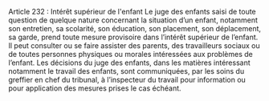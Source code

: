 Article 232 : Intérêt supérieur de l'enfant
Le juge des enfants saisi de toute question de quelque nature concernant la situation d’un enfant, notamment son entretien, sa scolarité, son éducation, son placement, son déplacement, sa garde, prend toute mesure provisoire dans l’intérêt supérieur de l’enfant. Il peut consulter ou se faire assister des parents, des travailleurs sociaux ou de toutes personnes physiques ou morales intéressées aux problèmes de l’enfant.
Les décisions du juge des enfants, dans les matières intéressant notamment le travail des enfants, sont communiquées, par les soins du greffier en chef du tribunal, à l’inspecteur du travail pour information ou pour application des mesures prises le cas échéant.